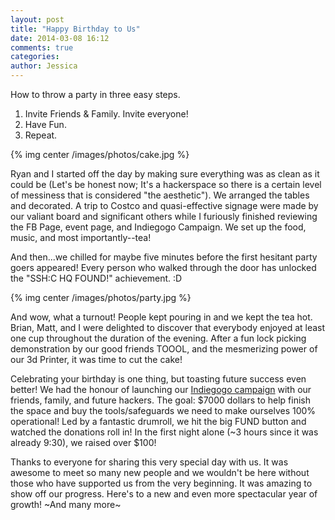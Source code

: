 ```yaml
---
layout: post
title: "Happy Birthday to Us"
date: 2014-03-08 16:12
comments: true
categories: 
author: Jessica
---
```


How to throw a party in three easy steps.

1. Invite Friends & Family. Invite everyone!
2. Have Fun.
3. Repeat.

{% img center /images/photos/cake.jpg %}

Ryan and I started off the day by making sure everything was as clean as it could be (Let's be honest now; It's a hackerspace so there is a certain level of messiness that is considered "the aesthetic"). We arranged the tables and decorated. A trip to Costco and quasi-effective signage were made by our valiant board and significant others while I furiously finished reviewing the FB Page, event page, and Indiegogo Campaign. We set up the food, music, and most importantly--tea!

And then...we chilled for maybe five minutes before the first hesitant party goers appeared! Every person who walked through the door has unlocked the "SSH:C HQ FOUND!" achievement. :D

{% img center /images/photos/party.jpg %}

And wow, what a turnout! People kept pouring in and we kept the tea hot. Brian, Matt, and I were delighted to discover that everybody enjoyed at least one cup throughout the duration of the evening. After a fun lock picking demonstration by our good friends TOOOL, and the mesmerizing power of our 3d Printer, it was time to cut the cake!

Celebrating your birthday is one thing, but toasting future success even better! We had the honour of launching our [Indiegogo campaign](http://www.indiegogo.com/projects/south-side-hackerspace-chicago) with our friends, family, and future hackers. The goal: $7000 dollars to help finish the space and buy the tools/safeguards we need to make ourselves 100% operational! Led by a fantastic drumroll, we hit the big FUND button and watched the donations roll in! In the first night alone (~3 hours since it was already 9:30), we raised over $100!

Thanks to everyone for sharing this very special day with us. It was awesome to meet so many new people and we wouldn't be here without those who have supported us from the very beginning. It was amazing to show off our progress.
Here's to a new and even more spectacular year of growth! ~And many more~

